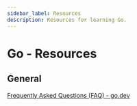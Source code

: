```yaml
---
sidebar_label: Resources
description: Resources for learning Go.
---
```


# Go - Resources

## General

[Frequently Asked Questions (FAQ) - go.dev](https://go.dev/doc/faq#What_compiler_technology_is_used_to_build_the_compilers)

